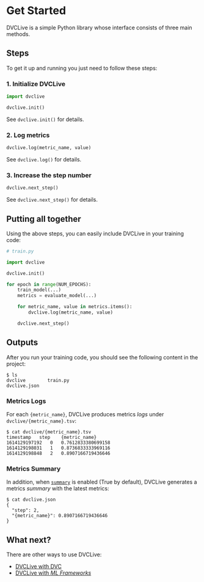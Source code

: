 # Get Started

DVCLive is a simple Python library whose interface consists of three main
methods.

## Steps

To get it up and running you just need to follow these steps:

### 1. Initialize DVCLive

```python
import dvclive

dvclive.init()
```

See `dvclive.init()` for details.

### 2. Log metrics

```python
dvclive.log(metric_name, value)
```

See `dvclive.log()` for details.

### 3. Increase the step number

```python
dvclive.next_step()
```

See `dvclive.next_step()` for details.

## Putting all together

Using the above steps, you can easily include DVCLive in your training code:

```python
# train.py

import dvclive

dvclive.init()

for epoch in range(NUM_EPOCHS):
    train_model(...)
    metrics = evaluate_model(...)

    for metric_name, value in metrics.items():
        dvclive.log(metric_name, value)

    dvclive.next_step()
```

## Outputs

After you run your training code, you should see the following content in the
project:

```dvc
$ ls
dvclive        train.py
dvclive.json
```

### Metrics Logs

For each `{metric_name}`, DVCLive produces metrics _logs_ under
`dvclive/{metric_name}.tsv`:

```dvc
$ cat dvclive/{metric_name}.tsv
timestamp	step	{metric_name}
1614129197192	0	0.7612833380699158
1614129198031	1	0.8736833333969116
1614129198848	2	0.8907166719436646
```

### Metrics Summary

In addition, when [`summary`](/doc/dvclive/api-reference/init#parameters) is
enabled (True by default), DVCLive generates a metrics _summary_ with the latest
metrics:

```dvc
$ cat dvclive.json
{
  "step": 2,
  "{metric_name}": 0.8907166719436646
}
```

## What next?

There are other ways to use DVCLive:

- [DVCLive with DVC](/docs/dvclive/user-guide/dvclive-with-dvc)
- [DVCLive with _ML Frameworks_](/docs/dvclive/user-guide/ml-frameworks/)
